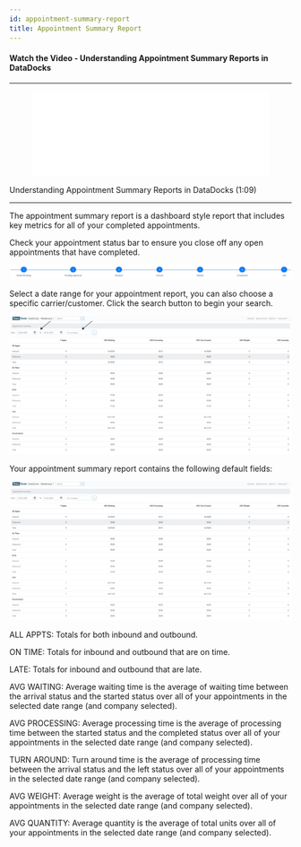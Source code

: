 ```yaml
---
id: appointment-summary-report
title: Appointment Summary Report
---
```


#### Watch the Video - Understanding Appointment Summary Reports in DataDocks

***
<figure class="video-container">
  <iframe src="//www.youtube.com/embed/y88-T5NhIQ4" frameborder="0" allowfullscreen width="100%"></iframe>
</figure>


Understanding Appointment Summary Reports in DataDocks (1:09)
***

The appointment summary report is a dashboard style report that includes key metrics for all of your completed appointments. 

Check your appointment status bar to ensure you close off any open appointments that have completed. 

![Status](/img/docs/reports/appointment-summary-report/status-appt-summary.jpg)  

Select a date range for your appointment report, you can also choose a specific carrier/customer. Click the search button to begin your search.  

![Main with Arrows](/img/docs/reports/appointment-summary-report/main.jpg) 

Your appointment summary report contains the following default fields:

![Main Screen](/img/docs/reports/appointment-summary-report/main-screen.jpg) 

ALL APPTS: Totals for both inbound and outbound.

ON TIME: Totals for inbound and outbound that are on time. 

LATE: Totals for inbound and outbound that are late.

AVG WAITING: Average waiting time is the average of waiting time between the arrival status and the started status over all of your appointments in the selected date range (and company selected). 

AVG PROCESSING: Average processing time is the average of processing time between the started status and the completed status over all of your appointments in the selected date range (and company selected). 

TURN AROUND: Turn around time is the average of processing time between the arrival status and the left status over all of your appointments in the selected date range (and company selected). 

AVG WEIGHT: Average weight is the average of total weight over all of your appointments in the selected date range (and company selected).

AVG QUANTITY: Average quantity is the average of total units over all of your appointments in the selected date range (and company selected).
